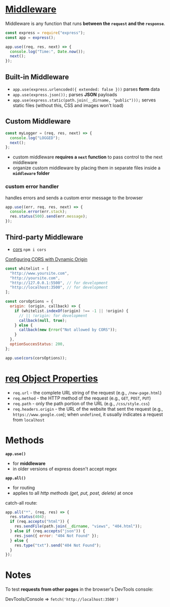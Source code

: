 # [Middleware](https://expressjs.com/en/guide/using-middleware.html)

Middleware is any function that runs **between the `request` and the `response`**.

```javascript
const express = require("express");
const app = express();

app.use((req, res, next) => {
  console.log("Time:", Date.now());
  next();
});
```

## Built-in Middleware

- `app.use(express.urlencoded({ extended: false }))` parses **form** data
- `app.use(express.json());` parses **JSON** payloads
- `app.use(express.static(path.join(__dirname, "public")));` serves static files (without this, CSS and images won't load)

## Custom Middleware

```javascript
const myLogger = (req, res, next) => {
  console.log("LOGGED");
  next();
};
```

- custom middleware **requires a `next` function** to pass control to the next middleware
- organize custom middleware by placing them in separate files inside a **`middleware` folder**

### custom error handler

handles errors and sends a custom error message to the browser

```javascript
app.use((err, req, res, next) => {
  console.error(err.stack);
  res.status(500).send(err.message);
});
```

## Third-party Middleware

- [cors](https://www.npmjs.com/package/cors) `npm i cors`

[Configuring CORS with Dynamic Origin](https://www.npmjs.com/package/cors#configuring-cors-w-dynamic-origin)

```javascript
const whitelist = [
  "http://www.yoursite.com",
  "http://yoursite.com",
  "http://127.0.0.1:5500", // for development
  "http://localhost:3500", // for development
];

const corsOptions = {
  origin: (origin, callback) => {
    if (whitelist.indexOf(origin) !== -1 || !origin) {
      // || !origin: for development
      callback(null, true);
    } else {
      callback(new Error("Not allowed by CORS"));
    }
  },
  optionSuccesStatus: 200,
};

app.use(cors(corsOptions));
```

# [req Object Properties](https://expressjs.com/en/4x/api.html#req.app)

- `req.url` - the complete URL string of the request (e.g., `/new-page.html`)
- `req.method` - the HTTP method of the request (e.g., `GET`, `POST`, `PUT`)
- `req.path` - only the path portion of the URL (e.g., `/css/style.css`)
- `req.headers.origin` - the URL of the website that sent the request (e.g., `https://www.google.com`); when `undefined`, it usually indicates a request from `localhost`

# Methods

**`app.use()`**

- for **middleware**
- in older versions of express doesn't accept regex

**`app.all()`**

- for routing
- applies to all _http methods (get, put, post, delete)_ at once

catch-all route:

```javascript
app.all("*", (req, res) => {
  res.status(404);
  if (req.accepts("html")) {
    res.sendFile(path.join(__dirname, "views", "404.html"));
  } else if (req.accepts("json")) {
    res.json({ error: "404 Not Found" });
  } else {
    res.type("txt").send("404 Not Found");
  }
});
```

# Notes

To test **requests from other pages** in the browser's DevTools console:

DevTools/Console => `fetch('http://localhost:3500')`
